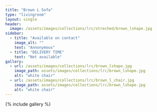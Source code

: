 ```yaml
---
title: "Brown L Sofa"
type: "livingroom"
layout: single
header:
  image: /assets/images/collections/lrc/streched/brown_lshape.jpg
sidebar:
  - title: "Available on contact"
    image_alt: ""
    text: "Annonymous"
  - title: "DELIVERY TIME"
    text: "Not available"
gallery:
  - url: /assets/images/collections/lrc/brown_lshape.jpg
    image_path: assets/images/collections/lrc/brown_lshape.jpg
    alt: "white chair"
  - url: /assets/images/collections/lrc/brown_l_chair.jpg
    image_path: assets/images/collections/lrc/brown_lshape.jpg
    alt: "white chair"
---
```


{% include gallery %}

